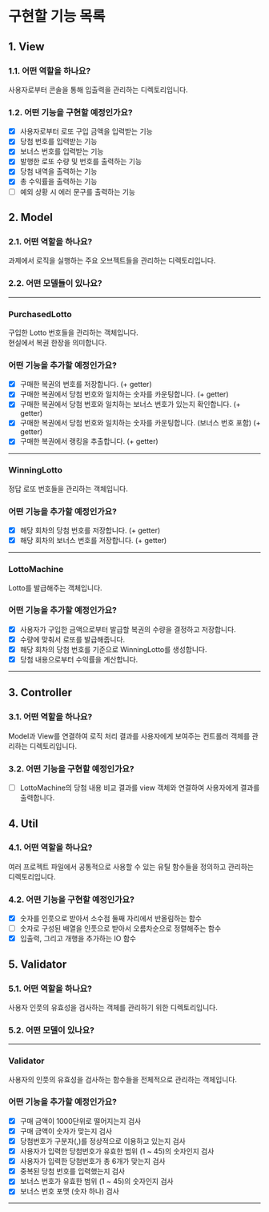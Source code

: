 # 구현할 기능 목록

## 1. View

### 1.1. 어떤 역할을 하나요?

사용자로부터 콘솔을 통해 입출력을 관리하는 디렉토리입니다.

### 1.2. 어떤 기능을 구현할 예정인가요?

- [x] 사용자로부터 로또 구입 금액을 입력받는 기능
- [x] 당첨 번호를 입력받는 기능
- [x] 보너스 번호를 입력받는 기능
- [x] 발행한 로또 수량 및 번호를 출력하는 기능
- [x] 당첨 내역을 출력하는 기능
- [x] 총 수익률을 출력하는 기능
- [ ] 예외 상황 시 에러 문구를 출력하는 기능

## 2. Model

### 2.1. 어떤 역할을 하나요?

과제에서 로직을 실행하는 주요 오브젝트들을 관리하는 디렉토리입니다.

### 2.2. 어떤 모델들이 있나요?

---

### PurchasedLotto

구입한 Lotto 번호들을 관리하는 객체입니다. <br>
현실에서 복권 한장을 의미합니다.

### 어떤 기능을 추가할 예정인가요?

- [x] 구매한 복권의 번호를 저장합니다. (+ getter)
- [x] 구매한 복권에서 당첨 번호와 일치하는 숫자를 카운팅합니다. (+ getter)
- [x] 구매한 복권에서 당첨 번호와 일치하는 보너스 번호가 있는지 확인합니다. (+ getter)
- [x] 구매한 복권에서 당첨 번호와 일치하는 숫자를 카운팅합니다. (보너스 번호 포함) (+ getter)
- [x] 구매한 복권에서 랭킹을 추출합니다. (+ getter)

---

### WinningLotto

정답 로또 번호들을 관리하는 객체입니다.

### 어떤 기능을 추가할 예정인가요?

- [x] 해당 회차의 당첨 번호를 저장합니다. (+ getter)
- [x] 해당 회차의 보너스 번호를 저장합니다. (+ getter)

---

### LottoMachine

Lotto를 발급해주는 객체입니다.

### 어떤 기능을 추가할 예정인가요?

- [x] 사용자가 구입한 금액으로부터 발급할 복권의 수량을 결정하고 저장합니다.
- [x] 수량에 맞춰서 로또를 발급해줍니다.
- [x] 해당 회차의 당첨 번호를 기준으로 WinningLotto를 생성합니다.
- [x] 당첨 내용으로부터 수익률을 계산합니다.

---

## 3. Controller

### 3.1. 어떤 역할을 하나요?

Model과 View를 연결하여 로직 처리 결과를 사용자에게 보여주는 컨트롤러 객체를 관리하는 디렉토리입니다.

### 3.2. 어떤 기능을 구현할 예정인가요?

- [ ] LottoMachine의 당첨 내용 비교 결과를 view 객체와 연결하여 사용자에게 결과를 출력합니다.

## 4. Util

### 4.1. 어떤 역할을 하나요?

여러 프로젝트 파일에서 공통적으로 사용할 수 있는 유틸 함수들을 정의하고 관리하는 디렉토리입니다.

### 4.2. 어떤 기능을 구현할 예정인가요?

- [x] 숫자를 인풋으로 받아서 소수점 둘째 자리에서 반올림하는 함수
- [ ] 숫자로 구성된 배열을 인풋으로 받아서 오름차순으로 정렬해주는 함수
- [x] 입출력, 그리고 개행을 추가하는 IO 함수

## 5. Validator

### 5.1. 어떤 역할을 하나요?

사용자 인풋의 유효성을 검사하는 객체를 관리하기 위한 디렉토리입니다.

### 5.2. 어떤 모델이 있나요?

---

### Validator

사용자의 인풋의 유효성을 검사하는 함수들을 전체적으로 관리하는 객체입니다.

### 어떤 기능을 추가할 예정인가요?

- [x] 구매 금액이 1000단위로 떨어지는지 검사
- [x] 구매 금액이 숫자가 맞는지 검사
- [x] 당첨번호가 구분자(,)를 정상적으로 이용하고 있는지 검사
- [x] 사용자가 입력한 당첨번호가 유효한 범위 (1 ~ 45)의 숫자인지 검사
- [x] 사용자가 입력한 당첨번호가 총 6개가 맞는지 검사
- [x] 중복된 당첨 번호를 입력했는지 검사
- [x] 보너스 번호가 유효한 범위 (1 ~ 45)의 숫자인지 검사
- [x] 보너스 번호 포맷 (숫자 하나) 검사

---
